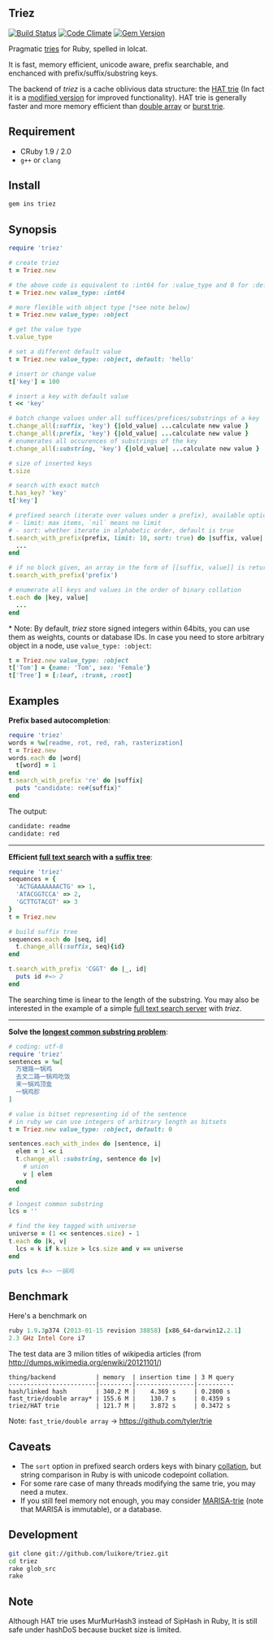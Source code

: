 ## Triez

[![Build Status](https://travis-ci.org/luikore/triez.png)](https://travis-ci.org/luikore/triez)
[![Code Climate](https://codeclimate.com/github/luikore/triez.png)](https://codeclimate.com/github/luikore/triez)
[![Gem Version](https://badge.fury.io/rb/triez.png)](http://badge.fury.io/rb/triez)

Pragmatic [tries](http://en.wikipedia.org/wiki/Trie) for Ruby, spelled in lolcat.

It is fast, memory efficient, unicode aware, prefix searchable, and enchanced with prefix/suffix/substring keys.

The backend of *triez* is a cache oblivious data structure: the [HAT trie](https://github.com/dcjones/hat-trie) (In fact it is a [modified version](https://github.com/luikore/hat-trie) for improved functionality). HAT trie is generally faster and more memory efficient than [double array](http://linux.thai.net/~thep/datrie/datrie.html) or [burst trie](http://ww2.cs.mu.oz.au/~jz/fulltext/acmtois02.pdf).

## Requirement

- CRuby 1.9 / 2.0
- `g++` or `clang`

## Install

``` bash
gem ins triez
```

## Synopsis

``` ruby
require 'triez'

# create triez
t = Triez.new

# the above code is equivalent to :int64 for :value_type and 0 for :default
t = Triez.new value_type: :int64

# more flexible with object type [*see note below]
t = Triez.new value_type: :object

# get the value type
t.value_type

# set a different default value
t = Triez.new value_type: :object, default: 'hello'

# insert or change value
t['key'] = 100

# insert a key with default value
t << 'key'

# batch change values under all suffices/prefices/substrings of a key
t.change_all(:suffix, 'key') {|old_value| ...calculate new value }
t.change_all(:prefix, 'key') {|old_value| ...calculate new value }
# enumerates all occurences of substrings of the key
t.change_all(:substring, 'key') {|old_value| ...calculate new value }

# size of inserted keys
t.size

# search with exact match
t.has_key? 'key'
t['key']

# prefixed search (iterate over values under a prefix), available options are:
# - limit: max items, `nil` means no limit
# - sort: whether iterate in alphabetic order, default is true
t.search_with_prefix(prefix, limit: 10, sort: true) do |suffix, value|
  ...
end

# if no block given, an array in the form of [[suffix, value]] is returned
t.search_with_prefix('prefix')

# enumerate all keys and values in the order of binary collation
t.each do |key, value|
  ...
end
```

\* Note: By default, *triez* store signed integers within 64bits, you can use them as weights, counts or database IDs. In case you need to store arbitrary object in a node, use `value_type: :object`:

``` ruby
t = Triez.new value_type: :object
t['Tom'] = {name: 'Tom', sex: 'Female'}
t['Tree'] = [:leaf, :trunk, :root]
```

## Examples

**Prefix based autocompletion**:

``` ruby
require 'triez'
words = %w[readme, rot, red, rah, rasterization]
t = Triez.new
words.each do |word|
  t[word] = 1
end
t.search_with_prefix 're' do |suffix|
  puts "candidate: re#{suffix}"
end
```

The output:

```bash
candidate: readme
candidate: red
```

---

**Efficient [full text search](https://en.wikipedia.org/wiki/Full_text_search) with a [suffix tree](https://en.wikipedia.org/wiki/Suffix_tree)**:

``` ruby
require 'triez'
sequences = {
  'ACTGAAAAAAACTG' => 1,
  'ATACGGTCCA' => 2,
  'GCTTGTACGT' => 3
}
t = Triez.new

# build suffix tree
sequences.each do |seq, id|
  t.change_all(:suffix, seq){id}
end

t.search_with_prefix 'CGGT' do |_, id|
  puts id #=> 2
end
```

The searching time is linear to the length of the substring. You may also be interested in the example of a simple [full text search server](https://github.com/luikore/triez/examples/full-text-search-server) with *triez*.

---

**Solve the [longest common substring problem](https://en.wikipedia.org/wiki/Longest_common_substring_problem)**:

``` ruby
# coding: utf-8
require 'triez'
sentences = %w[
  万塘路一锅鸡
  去文二路一锅鸡吃饭
  来一锅鸡顶盒
  一锅鸡胗
]

# value is bitset representing id of the sentence
# in ruby we can use integers of arbitrary length as bitsets
t = Triez.new value_type: :object, default: 0

sentences.each_with_index do |sentence, i|
  elem = 1 << i
  t.change_all :substring, sentence do |v|
    # union
    v | elem
  end
end

# longest common substring
lcs = ''

# find the key tagged with universe
universe = (1 << sentences.size) - 1
t.each do |k, v|
  lcs = k if k.size > lcs.size and v == universe
end

puts lcs #=> 一锅鸡
```

## Benchmark

Here's a benchmark on

```ruby
ruby 1.9.3p374 (2013-01-15 revision 38858) [x86_64-darwin12.2.1]
2.3 GHz Intel Core i7
```

The test data are 3 milion titles of wikipedia articles (from http://dumps.wikimedia.org/enwiki/20121101/)

```
thing/backend           | memory  | insertion time | 3 M query
------------------------|---------|----------------|----------
hash/linked hash        | 340.2 M |    4.369 s     | 0.2800 s
fast_trie/double array* | 155.6 M |    130.7 s     | 0.4359 s
triez/HAT trie          | 121.7 M |    3.872 s     | 0.3472 s
```

Note: `fast_trie/double array` -> https://github.com/tyler/trie

## Caveats

- The `sort` option in prefixed search orders keys with binary [collation](https://en.wikipedia.org/wiki/Collation), but string comparison in Ruby is with unicode codepoint collation.
- For some rare case of many threads modifying the same trie, you may need a mutex.
- If you still feel memory not enough, you may consider [MARISA-trie](https://code.google.com/p/marisa-trie/) (note that MARISA is immutable), or a database.

## Development

``` bash
git clone git://github.com/luikore/triez.git
cd triez
rake glob_src
rake
```

## Note

Although HAT trie uses MurMurHash3 instead of SipHash in Ruby, It is still safe under hashDoS because bucket size is limited.
